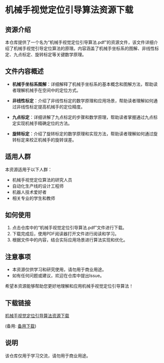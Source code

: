 # 机械手视觉定位引导算法资源下载

## 资源介绍

本仓库提供了一个名为“机械手视觉定位引导算法.pdf”的资源文件，该文件详细介绍了机械手视觉引导定位算法的原理。内容涵盖了机械手坐标系的图解、非线性标定、九点标定、旋转标定等关键数学原理。

## 文件内容概述

- **机械手坐标系图解**：详细解释了机械手坐标系的基本概念和图解方法，帮助读者理解机械手在空间中的定位方式。
  
- **非线性标定**：介绍了非线性标定的数学原理和应用场景，帮助读者理解如何通过非线性标定提高机械手的定位精度。

- **九点标定**：详细讲解了九点标定的步骤和数学原理，帮助读者掌握通过九点标定实现机械手精确定位的方法。

- **旋转标定**：介绍了旋转标定的数学原理和实现方法，帮助读者理解如何通过旋转标定来校正机械手的旋转误差。

## 适用人群

本资源适用于以下人群：

- 机械手视觉定位算法的研究人员
- 自动化生产线的设计工程师
- 机器人技术爱好者
- 相关专业的学生和教师

## 如何使用

1. 点击仓库中的“机械手视觉定位引导算法.pdf”文件进行下载。
2. 下载完成后，使用PDF阅读器打开文件进行阅读和学习。
3. 根据文件中的内容，结合实际应用场景进行算法实现和优化。

## 注意事项

- 本资源仅供学习和研究使用，请勿用于商业用途。
- 如有任何问题或建议，欢迎在仓库中提出Issue。

希望本资源能够帮助您更好地理解和应用机械手视觉定位引导算法！

## 下载链接
[机械手视觉定位引导算法资源下载](https://pan.quark.cn/s/7f0fcda06d24) 

(备用: [备用下载](https://pan.baidu.com/s/1gxjgxFQLqgon8Ryymh-faw?pwd=1234))

## 说明

该仓库仅用于学习交流，请勿用于商业用途。
